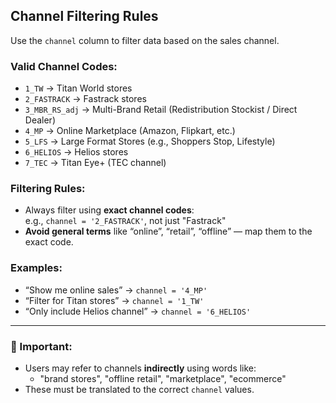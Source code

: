 ## Channel Filtering Rules

Use the `channel` column to filter data based on the sales channel.

### Valid Channel Codes:
- `1_TW` → Titan World stores  
- `2_FASTRACK` → Fastrack stores  
- `3_MBR_RS_adj` → Multi-Brand Retail (Redistribution Stockist / Direct Dealer)  
- `4_MP` → Online Marketplace (Amazon, Flipkart, etc.)  
- `5_LFS` → Large Format Stores (e.g., Shoppers Stop, Lifestyle)  
- `6_HELIOS` → Helios stores  
- `7_TEC` → Titan Eye+ (TEC channel)  

### Filtering Rules:
- Always filter using **exact channel codes**:  
  e.g., `channel = '2_FASTRACK'`, not just "Fastrack"
- **Avoid general terms** like “online”, “retail”, “offline” — map them to the exact code.

### Examples:
- “Show me online sales” → `channel = '4_MP'`  
- “Filter for Titan stores” → `channel = '1_TW'`  
- “Only include Helios channel” → `channel = '6_HELIOS'`  

---

### 🔎 Important:
- Users may refer to channels **indirectly** using words like:
  - "brand stores", "offline retail", "marketplace", "ecommerce"
- These must be translated to the correct `channel` values.
